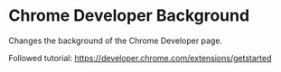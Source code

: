 # Chrome Developer Background
 
Changes the background of the Chrome Developer page. 

Followed tutorial: https://developer.chrome.com/extensions/getstarted
